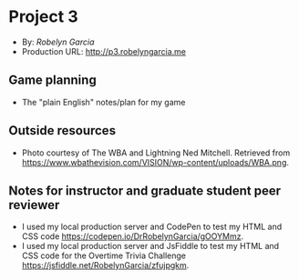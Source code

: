 # Project 3
+ By: *Robelyn Garcia*
+ Production URL: <http://p3.robelyngarcia.me>

## Game planning
+ The "plain English" notes/plan for my game

## Outside resources
+ Photo courtesy of The WBA and Lightning Ned Mitchell. 
  Retrieved from <https://www.wbathevision.com/VISION/wp-content/uploads/WBA.png>. 

## Notes for instructor and graduate student peer reviewer
+ I used my local production server and CodePen to test my HTML and CSS code
<https://codepen.io/DrRobelynGarcia/gOOYMmz>.
+ I used my local production server and JsFiddle to test my HTML and CSS code for the Overtime Trivia Challenge <https://jsfiddle.net/RobelynGarcia/zfujpgkm>.
